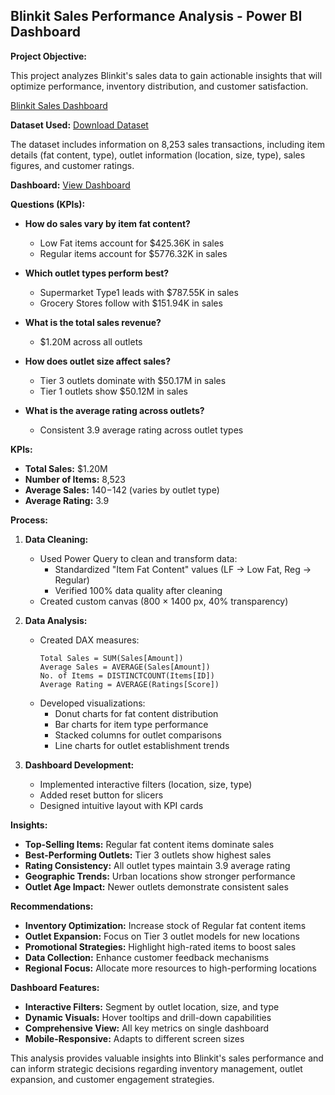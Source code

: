## Blinkit Sales Performance Analysis - Power BI Dashboard

**Project Objective:**

This project analyzes Blinkit's sales data to gain actionable insights that will optimize performance, inventory distribution, and customer satisfaction.

[Blinkit Sales Dashboard](https://github.com/user-attachments/assets/489e2428-2748-49d5-ad51-cedbde366200)

**Dataset Used:** <a href="https://docs.google.com/spreadsheets/d/1iiqAJSjHRJx5bYcvb3aTjkXzyRxI3r_E/edit?usp=drive_link&ouid=117599201032091952181&rtpof=true&sd=true"> Download Dataset<a/>

The dataset includes information on 8,253 sales transactions, including item details (fat content, type), outlet information (location, size, type), sales figures, and customer ratings.

**Dashboard:** <a href="https://drive.google.com/file/d/1RJYemlbTFwRFvVVwnhXSp7xnLgtpQgE4/view?usp=sharing">View Dashboard<a/>

**Questions (KPIs):**

*   **How do sales vary by item fat content?**
    *   Low Fat items account for $425.36K in sales
    *   Regular items account for $5776.32K in sales

*   **Which outlet types perform best?**
    *   Supermarket Type1 leads with $787.55K in sales
    *   Grocery Stores follow with $151.94K in sales

*   **What is the total sales revenue?**
    *   $1.20M across all outlets

*   **How does outlet size affect sales?**
    *   Tier 3 outlets dominate with $50.17M in sales
    *   Tier 1 outlets show $50.12M in sales

*   **What is the average rating across outlets?**
    *   Consistent 3.9 average rating across outlet types

**KPIs:**

*   **Total Sales:** $1.20M
*   **Number of Items:** 8,523
*   **Average Sales:** $140-$142 (varies by outlet type)
*   **Average Rating:** 3.9

**Process:**

1.  **Data Cleaning:**
    *   Used Power Query to clean and transform data:
        *   Standardized "Item Fat Content" values (LF → Low Fat, Reg → Regular)
        *   Verified 100% data quality after cleaning
    *   Created custom canvas (800 × 1400 px, 40% transparency)

2.  **Data Analysis:**
    *   Created DAX measures:
        ```dax
        Total Sales = SUM(Sales[Amount])
        Average Sales = AVERAGE(Sales[Amount])
        No. of Items = DISTINCTCOUNT(Items[ID])
        Average Rating = AVERAGE(Ratings[Score])
        ```
    *   Developed visualizations:
        *   Donut charts for fat content distribution
        *   Bar charts for item type performance
        *   Stacked columns for outlet comparisons
        *   Line charts for outlet establishment trends

3.  **Dashboard Development:**
    *   Implemented interactive filters (location, size, type)
    *   Added reset button for slicers
    *   Designed intuitive layout with KPI cards

**Insights:**

*   **Top-Selling Items:** Regular fat content items dominate sales
*   **Best-Performing Outlets:** Tier 3 outlets show highest sales
*   **Rating Consistency:** All outlet types maintain 3.9 average rating
*   **Geographic Trends:** Urban locations show stronger performance
*   **Outlet Age Impact:** Newer outlets demonstrate consistent sales

**Recommendations:**

*   **Inventory Optimization:** Increase stock of Regular fat content items
*   **Outlet Expansion:** Focus on Tier 3 outlet models for new locations
*   **Promotional Strategies:** Highlight high-rated items to boost sales
*   **Data Collection:** Enhance customer feedback mechanisms
*   **Regional Focus:** Allocate more resources to high-performing locations

**Dashboard Features:**

*   **Interactive Filters:** Segment by outlet location, size, and type
*   **Dynamic Visuals:** Hover tooltips and drill-down capabilities
*   **Comprehensive View:** All key metrics on single dashboard
*   **Mobile-Responsive:** Adapts to different screen sizes

This analysis provides valuable insights into Blinkit's sales performance and can inform strategic decisions regarding inventory management, outlet expansion, and customer engagement strategies.
